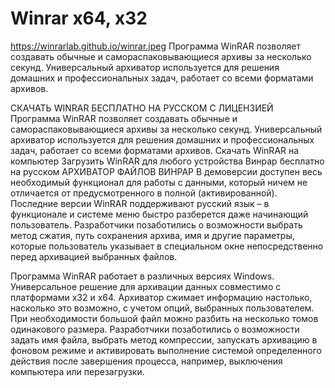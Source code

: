 # Winrar x64, x32
https://winrarlab.github.io/winrar.jpeg
Программа WinRAR позволяет создавать обычные и самораспаковывающиеся архивы за несколько секунд. Универсальный архиватор используется для решения домашних и профессиональных задач, работает со всеми форматами архивов.

СКАЧАТЬ WINRAR БЕСПЛАТНО НА РУССКОМ С ЛИЦЕНЗИЕЙ
Программа WinRAR позволяет создавать обычные и самораспаковывающиеся архивы за несколько секунд. Универсальный архиватор используется для решения домашних и профессиональных задач, работает со всеми форматами архивов.
Скачать WinRAR на компьютер
Загрузить WinRAR для любого устройства
Винрар бесплатно на русском
АРХИВАТОР ФАЙЛОВ ВИНРАР
В демоверсии доступен весь необходимый функционал для работы с данными, который ничем не отличается от предусмотренного в полной (активированной). Последние версии WinRAR поддерживают русский язык – в функционале и системе меню быстро разберется даже начинающий пользователь. Разработчики позаботились о возможности выбрать метод сжатия, путь сохранения архива, имя и другие параметры, которые пользователь указывает в специальном окне непосредственно перед архивацией выбранных файлов.


Программа WinRAR работает в различных версиях Windows. Универсальное решение для архивации данных совместимо с платформами x32 и x64. Архиватор сжимает информацию настолько, насколько это возможно, с учетом опций, выбранных пользователем. При необходимости большой файл можно разбить на несколько томов одинакового размера. Разработчики позаботились о возможности задать имя файла, выбрать метод компрессии, запускать архивацию в фоновом режиме и активировать выполнение системой определенного действия после завершения процесса, например, выключения компьютера или перезагрузки.
